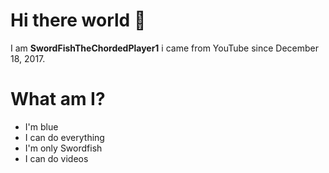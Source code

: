 # Hi there world 👋

I am **SwordFishTheChordedPlayer1** i came from YouTube since December 18, 2017.

# What am I?

- I'm blue
- I can do everything
- I'm only Swordfish
- I can do videos
